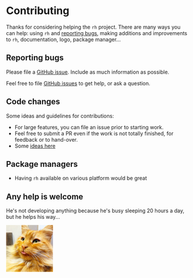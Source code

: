 # Contributing

Thanks for considering helping the ```rh``` project.  There are many ways you can help: using ```rh``` and [reporting bugs](https://github.com/twigly/rh/issues), making additions and improvements to ```rh```, documentation, logo, package manager...

## Reporting bugs

Please file a [GitHub issue](https://github.com/twigly/rh/issues).  Include as much information as possible.

Feel free to file [GitHub issues](https://github.com/twigly/rh/issues) to get help, or ask a question.

## Code changes

Some ideas and guidelines for contributions:

- For large features, you can file an issue prior to starting work.
- Feel free to submit a PR even if the work is not totally finished, for feedback or to hand-over.
- Some [ideas here](todo.md)

## Package managers

- Having ```rh``` available on various platform would be great

## Any help is welcome

He's not developing anything because he's busy sleeping 20 hours a day, but he helps his way...

![Ginger](ginger-128.jpeg)
